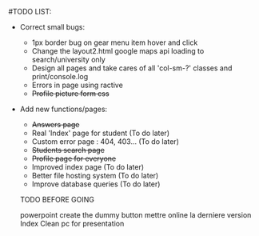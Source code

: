 #TODO LIST:

* Correct small bugs:
  * 1px border bug on gear menu item hover and click
  * Change the layout2.html google maps api loading to search/university only
  * Design all pages and take cares of all 'col-sm-?' classes and print/console.log
  * Errors in page using ractive
  * ~~Profile picture form css~~
* Add new functions/pages:
  * ~~Answers page~~
  * Real 'Index' page for student (To do later)
  * Custom error page : 404, 403... (To do later)
  * ~~Students search page~~
  * ~~Profile page for everyone~~
  * Improved index page (To do later)
  * Better file hosting system (To do later)
  * Improve database queries (To do later)



  TODO BEFORE GOING

  powerpoint
  create the dummy button
  mettre online la derniere version
  Index
  Clean pc for presentation